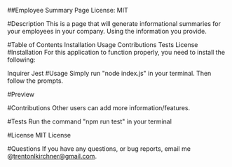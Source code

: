 ##Employee Summary Page
License: MIT

#Description
This is a page that will generate informational summaries for your employees in your company. Using the information you provide.

#Table of Contents
Installation
Usage
Contributions
Tests
License
#Installation
For this application to function properly, you need to install the following:

Inquirer
Jest
#Usage
Simply run "node index.js" in your terminal. Then follow the prompts.

#Preview

#Contributions
Other users can add more information/features.

#Tests
Run the command "npm run test" in your terminal

#License
MIT License

#Questions
If you have any questions, or bug reports, email me @trentonlkirchner@gmail.com.
